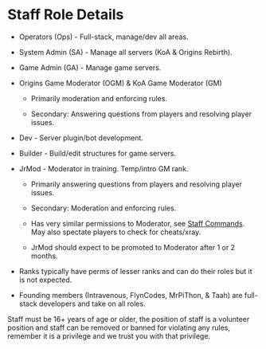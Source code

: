 # Staff Role Details

- Operators (Ops) - Full-stack, manage/dev all areas.

- System Admin (SA)  - Manage all servers (KoA & Origins Rebirth).

- Game Admin (GA) - Manage game servers.

- Origins Game Moderator (OGM) & KoA Game Moderator (GM)

  - Primarily moderation and enforcing rules.

  - Secondary: Answering questions from players and resolving player issues.

- Dev - Server plugin/bot development.

- Builder - Build/edit structures for game servers.

- JrMod - Moderator in training. Temp/intro GM rank.

  - Primarily answering questions from players and resolving player issues.

  - Secondary: Moderation and enforcing rules.

  - Has very similar permissions to Moderator, see [Staff Commands](https://wiki.originsrebirth.com/docs/staff/commands). May also spectate players to check for cheats/xray.

  - JrMod should expect to be promoted to Moderator after 1 or 2 months.

- Ranks typically have perms of lesser ranks and can do their roles but it is not expected.

- Founding members (Intravenous, FlynCodes, MrPiThon, & Taah) are full-stack developers and take on all roles.

Staff must be 16+ years of age or older, the position of staff is a volunteer position and staff can be removed or banned for violating any rules, remember it is a privilege and we trust you with that privilege.
